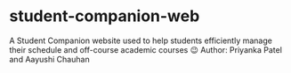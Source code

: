 # student-companion-web
A Student Companion website used to help students efficiently manage their schedule and off-course academic courses :wink:
Author: Priyanka Patel and Aayushi Chauhan
